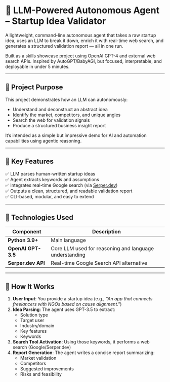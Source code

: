 # 🤖 LLM-Powered Autonomous Agent – Startup Idea Validator

A lightweight, command-line autonomous agent that takes a raw startup idea, uses an LLM to break it down, enrich it with real-time web search, and generates a structured validation report — all in one run.

Built as a skills showcase project using OpenAI GPT-4 and external web search APIs. Inspired by AutoGPT/BabyAGI, but focused, interpretable, and deployable in under 5 minutes.

---

## 📌 Project Purpose

This project demonstrates how an LLM can autonomously:
- Understand and deconstruct an abstract idea
- Identify the market, competitors, and unique angles
- Search the web for validation signals
- Produce a structured business insight report

It’s intended as a simple but impressive demo for AI and automation capabilities using agentic reasoning.

---

## 🧠 Key Features

✅ LLM parses human-written startup ideas  
✅ Agent extracts keywords and assumptions  
✅ Integrates real-time Google search (via [Serper.dev](https://serper.dev))  
✅ Outputs a clean, structured, and readable validation report  
✅ CLI-based, modular, and easy to extend

---

## 🧰 Technologies Used

| Component | Description |
|----------|-------------|
| **Python 3.9+** | Main language |
| **OpenAI GPT-3.5** | Core LLM used for reasoning and language understanding |
| **Serper.dev API** | Real-time Google Search API alternative |


---

## 🚀 How It Works

1. **User Input**: You provide a startup idea (e.g., *"An app that connects freelancers with NGOs based on cause alignment."*)
2. **Idea Parsing**: The agent uses GPT-3.5 to extract:
   - Solution type
   - Target user
   - Industry/domain
   - Key features
   - Keywords
3. **Search Tool Activation**: Using those keywords, it performs a web search (Google/Serper.dev)
4. **Report Generation**: The agent writes a concise report summarizing:
   - Market validation
   - Competitors
   - Suggested improvements
   - Risks and feasibility



